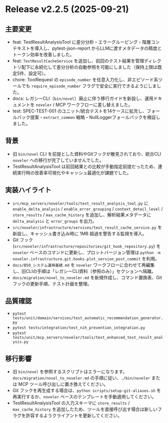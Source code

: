# Release v2.2.5 (2025-09-21)

## 主要変更
- feat: TestResultAnalysisTool に差分分析・エラーグルーピング・階層コンテキストを導入し、pytest-json-report からLLMに渡すメタデータの精度とトークン効率を改善しました。
- feat: `TestResultCacheService` を追加し、前回のテスト結果を管理ディレクトリ配下に永続化して差分分析の自動参照を可能にしました（保持上限は既定5件、設定可）。
- chore: ToolRequest の `episode_number` を任意入力化し、非エピソード系ツールでも `require_episode_number` フラグで安全に実行できるようにしました。
- docs: レガシーCLI（`bin/novel`）廃止に伴う移行ガイドを新設し、運用ドキュメントを `noveler` / MCP ワークフローに差し替えました。
- test: SPEC-TEST-001 のユニット/統合テストを14ケースに拡充し、フォールバック提案・`extract_common` 戦略・NullLoggerフォールバックを検証しました。

## 背景
- 旧 `bin/novel` CLI を前提とした資料やGitフックが散見されており、統合CLI `noveler` への移行が完了していませんでした。
- TestResultAnalysisTool は前回結果との比較が手動指定前提だったため、連続実行時の改善率可視化やキャッシュ最適化が課題でした。

## 実装ハイライト
- `src/mcp_servers/noveler/tools/test_result_analysis_tool.py` に `enable_delta_analysis` / `enable_error_grouping` / `context_detail_level` / `store_results` / `max_cache_history` を追加し、解析結果メタデータに `delta_analysis` と `error_groups` を出力。
- `src/noveler/infrastructure/services/test_result_cache_service.py` を新設し、キャッシュ書き込み時に 1MB 超過を警告する監視を導入。
- Git フック (`src/noveler/infrastructure/repositories/git_hook_repository.py`) を `noveler` ベースのコマンドに更新し、プロットバージョン管理は `python -m noveler.infrastructure.git.hooks.plot_version_post_commit` を利用。
- `docs/B50_システム運用基礎.md` を `noveler` ワークフローに合わせて再編集し、旧CLIの手順は「レガシーCLI資料（参照のみ）」セクションへ隔離。
- `docs/migration/novel_to_noveler.md` を新規作成し、コマンド置換表、Gitフックの更新手順、テスト計画を整理。

## 品質確認
- `pytest tests/unit/domain/services/test_automatic_recommendation_generator.py`
- `pytest tests/integration/test_nih_prevention_integration.py`
- `pytest tests/unit/mcp_servers/noveler/tools/test_enhanced_test_result_analysis.py`

## 移行影響
- 旧 `bin/novel` を参照するスクリプトはエラーになります。`docs/migration/novel_to_noveler.md` の手順に従い、`./bin/noveler` または MCP ツール呼び出しに置き換えてください。
- Git フックを再生成する場合は、`python scripts/setup-git-aliases.sh` を再実行するか、`noveler` ベースのテンプレートを手動適用してください。
- TestResultAnalysisTool の入力スキーマに `store_results` / `max_cache_history` を追加したため、ツールを直接呼び出す場合は新しいフラグを許容するようクライアントを更新してください。

